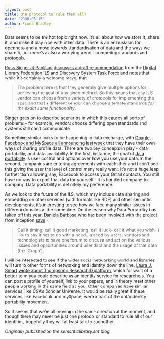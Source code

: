 ```yaml
---
layout: post
title: One protocol to rule them all?
date: "2008-05-15"
author: Fiona Bradley
---
```

Data seems to be _the_ hot topic right now. It’s all about how we store it, share it, and make it play nice with other data. There is an enthusiasm for openness and a move towards standardisation of data and the ways we share it, but there’s a also a worrying trend - competing standards and protocols.

[Ross Singer at Panlibus](http://blogs.talis.com/panlibus/) [discusses a draft recommendation](http://blogs.talis.com/panlibus/archives/2008/05/the-iron-fist-of-interoperability.php) from the [Digital Library Federation ILS and Discovery System Task Force](http://project.library.upenn.edu/confluence/display/ilsapi/Draft+Recommendation) and notes that while it’s certainly a welcome move, that -

> The problem here is that they generally give multiple options for achieving the goal of any given method. So this means that any ILS vendor can choose from a variety of protocols for implementing the spec and that a different vendor can choose alternate standards _for the exact same functionality_.

Singer goes on to describe scenarios in which this causes all sorts of problems - for example, vendors choose differing open standards and systems still can’t communicate.

Something similar looks to be happening in data exchange, with [Google, Facebook and MySpace all announcing last week](http://www.readwriteweb.com/archives/play_the_news_data_portability.php) that they have their own ways of sharing profile data. There are two key concepts in play - data portability, and data availability. In the first, instance, the goal of [data portability](http://www.dataportability.org/) is user control and options over how you use your data. In the second, companies are entering agreements with eachother and I don’t see this giving the user the level of control many really want. It’s not a huge leap further than allowing, say, Facebook to access your Gmail contacts. You still have no way to export that data for yourself - it is handled company-to-company. Data portability is definitely my preference.

As we look to the future of the ILS, which may include data sharing and embedding on other services (with formats like RDF) and other semantic developments, it’s interesting to see how we face many similar issues in different domains at the same time. On the reason why Data Portability has taken off this year, [Daniela Barbosa](http://danielabarbosa.blogspot.com/) who has been involved with the project from inception [says](http://danielabarbosa.blogspot.com/2008/05/data-availabity-data-connections-data.html) -

> Call it timing, call it good marketing, call it luck- call it what you wish- i like to say it has to do with a need…a need by users, vendors and technologists to have one forum to discuss and act on the various issues and opportunities around user data and the usage of that data (the ‘Graph’).

I will be interested to see if the wider social networking world and libraries will turn to other forms of networking and identity down the line. [Laura J. Smart](http://www.infodiva.com/rep4rest/) [wrote about Thompson’s ResearchID platform](http://www.infodiva.com/rep4rest/2008/05/musing-on-role-of-librarian-in.html), which for want of a better term you could describe as an identity service for researchers. You can post a profile of yourself, link to your papers, and in theory meet other people working in the same field as you. Other companies have similar services, like CSA’s Scholar Universe. It would be really great if these services, like Facebook and mySpace, were a part of the data/identity portability movement.

So it seems that we’re all moving in the same direction at the moment, and though there may never be just one protocol or standard to rule all of our identities, hopefully they will at least talk to eachother.

_Originally published on the semanticlibrary.net blog_
